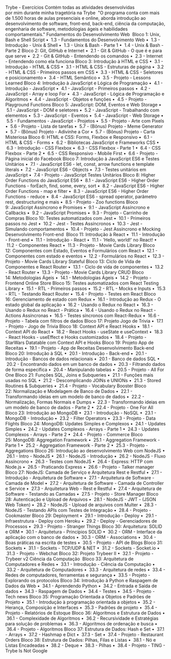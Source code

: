 ﻿

Trybe - Exercícios
Contém todas as atividades desenvolvidas por mim durante minha tragetória na Trybe 
"O programa conta com mais de 1.500 horas de aulas presenciais e online, aborda introdução ao desenvolvimento de software, front-end, back-end, ciência da computação, engenharia de software, metodologias ágeis e habilidades comportamentais."
Fundamentos do Desenvolvimento Web 
Bloco 1: Unix, Bash e Shell Script
    •  1.3 - Fundamentos do Desenvolvimento Web
    •  1.3 - Introdução - Unix & Shell
    •  1.3 - Unix & Bash - Parte 1
    •  1.4 - Unix & Bash - Parte 2
Bloco 2: Git, GitHub e Internet
    •  2.1 - Git & GitHub - O que é e para que serve
    •  2.2 - Git & GitHub - Entendendo os comandos
    •  2.3 - Internet - Entendendo como ela funciona
Bloco 3: Introdução à HTML e CSS
    •  3.1 - Introdução - HTML & CSS
    •  3.1 - HTML & CSS - Estruturas de página
    •  3.2 - HTML & CSS - Primeiros passos em CSS
    •  3.3 - HTML & CSS - Seletores e posicionamento
    •  3.4 - HTML Semântico
    •  3.5 - Projeto - Lessons Learned
Bloco 4: Introdução à JavaScript e Lógica de Programação
    •  4.1 - Introdução - JavaScript
    •  4.1 - JavaScript - Primeiros passos
    •  4.2 - JavaScript - Array e loop For
    •  4.3 - JavaScript - Lógica de Programação e Algoritmos
    •  4.4 - JavaScript - Objetos e funções
    •  4.5 - Projeto - Playground Functions
Bloco 5: JavaScript: DOM, Eventos e Web Storage
    •  5.1 - JavaScript - DOM e seletores
    •  5.2 - JavaScript - Trabalhando com elementos
    •  5.3 - JavaScript - Eventos
    •  5.4 - JavaScript - Web Storage
    •  5.5 - Fundamentos - JavaScript - Projetos
    •  5.5 - Projeto - Arte com Pixels
    •  5.6 - Projeto - Lista de tarefas
    •  5.7 - (Bônus) Projeto - Meme Generator
    •  5.7 - (Bônus) Projeto - Adivinhe a Cor
    •  5.7 - (Bônus) Projeto - Carta Misteriosa
Bloco 6: HTML e CSS: Forms, Flexbox e Responsivo
    •  6.1 - HTML & CSS - Forms
    •  6.2 - Bibliotecas JavaScript e Frameworks CSS
    •  6.3 - Introdução - CSS Flexbox
    •  6.3 - CSS Flexbox - Parte 1
    •  6.4 - CSS Flexbox - Parte 2
    •  6.5 - CSS Responsivo - Mobile First
    •  6.6 - Projeto - Página inicial do Facebook
Bloco 7: Introdução à JavaScript ES6 e Testes Unitários
    •  7.1 - JavaScript ES6 - let, const, arrow functions e template literals
    •  7.2 - JavaScript ES6 - Objects
    •  7.3 - Testes unitários em JavaScript
    •  7.4 - Projeto - JavaScript Testes Unitários
Bloco 8: Higher Order Functions do JavaScript ES6
    •  8.1 - JavaScript ES6 - Higher Order Functions - forEach, find, some, every, sort
    •  8.2 - JavaScript ES6 - Higher Order Functions - map e filter
    •  8.3 - JavaScript ES6 - Higher Order Functions - reduce
    •  8.4 - JavaScript ES6 - spread operator, parâmetro rest, destructuring e mais
    •  8.5 - Projeto - Zoo functions
Bloco 9: JavaScript Assíncrono e Promises
    •  9.1 - JavaScript Assíncrono e Callbacks
    •  9.2 - JavaScript Promises
    •  9.3 - Projeto - Carrinho de Compras
Bloco 10: Testes automatizados com Jest
    •  10.1 - Primeiros passos no Jest
    •  10.2 - Jest - Testes Assíncronos
    •  10.3 - Jest - Simulando comportamentos
    •  10.4 - Projeto - Jest Assíncrono e Mocking
Desenvolvimento Front-end 
Bloco 11: Introdução à React
    •  11.1 - Introdução - Front-end
    •  11.1 - Introdução - React
    •  11.1 - 'Hello, world!' no React!
    •  11.2 - Componentes React
    •  11.3 - Projeto - Movie Cards Library
Bloco 12: Componentes com Estado, Eventos e Formulários com React
    •  12.1 - Componentes com estado e eventos
    •  12.2 - Formulários no React
    •  12.3 - Projeto - Movie Cards Library Stateful
Bloco 13: Ciclo de Vida de Componentes e React Router
    •  13.1 - Ciclo de vida de componentes
    •  13.2 - React Router
    •  13.3 - Projeto - Movie Cards Library CRUD
Bloco 14: Metodologias Ágeis
    •  14.1 - Metodologias Ágeis
    •  14.2 - Projeto - Frontend Online Store
Bloco 15: Testes automatizados com React Testing Library
    •  15.1 - RTL - Primeiros passos
    •  15.2 - RTL - Mocks e Inputs
    •  15.3 - RTL - Testando React Router
    •  15.4 - Projeto - Testes em React
Bloco 16: Gerenciamento de estado com Redux
    •  16.1 - Introdução ao Redux - O estado global da aplicação
    •  16.2 - Usando o Redux no React
    •  16.3 - Usando o Redux no React - Prática
    •  16.4 - Usando o Redux no React - Actions Assíncronas
    •  16.5 - Testes síncronos com React-Redux
    •  16.6 - Projeto - Tabela com filtros de dados
Bloco 17: Projeto Jogo de Trivia
    •  17.1 - Projeto - Jogo de Trivia
Bloco 18: Context API e React Hooks
    •  18.1 - Context API do React
    •  18.2 - React Hooks - useState e useContext
    •  18.3 - React Hooks - useEffect e Hooks customizados
    •  18.4 - Projeto - StarWars Datatable com Context API e Hooks
Bloco 19: Projeto App de Receitas
    •  19.1 - Projeto - App de Receitas
Desenvolvimento Back-end 
Bloco 20: Introdução à SQL
    •  20.1 - Introdução - Back-end
    •  20.1 - Introdução - Bancos de dados relacionais
    •  20.1 - Banco de dados SQL
    •  20.2 - Encontrando dados em um banco de dados
    •  20.3 - Filtrando dados de forma específica
    •  20.4 - Manipulando tabelas
    •  20.5 - Projeto - All For One
Bloco 21: Funções SQL, Joins e Subqueries
    •  21.1 - Funções mais usadas no SQL
    •  21.2 - Descomplicando JOINs e UNIONs
    •  21.3 - Stored Routines & Subqueries
    •  21.4 - Projeto - Vocabulary Booster
Bloco 22: Normalização e Modelagem de Banco de Dados
    •  22.1 - Transformando ideias em um modelo de banco de dados
    •  22.2 - Normalização, Formas Normais e Dumps
    •  22.3 - Transformando ideias em um modelo de banco de dados - Parte 2
    •  22.4 - Projeto - One For All
Bloco 23: Introdução ao MongoDB
    •  23.1 - Introdução - NoSQL
    •  23.1 - MongoDB - Introdução
    •  23.2 - Filter Operators
    •  23.3 - Projeto - Data Flights
Bloco 24: MongoDB: Updates Simples e Complexos
    •  24.1 - Updates Simples
    •  24.2 - Updates Complexos - Arrays - Parte 1
    •  24.3 - Updates Complexos - Arrays - Parte 2
    •  24.4 - Projeto - Commerce
Bloco 25: MongoDB: Aggregation Framework
    •  25.1 - Aggregation Framework - Parte 1
    •  25.2 - Aggregation Framework - Parte 2
    •  25.3 - Projeto - Aggregations
Bloco 26: Introdução ao desenvolvimento Web com NodeJS
    •  26.1 - Intro - NodeJS
    •  26.1 - NodeJS - Introdução
    •  26.2 - NodeJS - Fluxo Assíncrono
    •  26.3 - Testes com NodeJS
    •  26.4 - Express: HTTP com Node.js
    •  26.5 - Praticando Express
    •  26.6 - Projeto - Talker manager
Bloco 27: NodeJS: Camada de Serviço e Arquitetura Rest e Restful
    •  27.1 - Introdução - Arquitetura de Software
    •  27.1 - Arquitetura de Software - Camada de Model
    •  27.2 - Arquitetura de Software - Camada de Controller e Service
    •  27.3 - Arquitetura Web - Rest e Restful
    •  27.4 - Arquitetura de Software - Testando as Camadas
    •  27.5 - Projeto - Store Manager
Bloco 28: Autenticação e Upload de Arquivos
    •  28.1 - NodeJS - JWT - (JSON Web Token)
    •  28.2 - NodeJS - Upload de arquivos com Multer
    •  28.3 - NodeJS - Testando APIs com Testes de Integração
    •  28.4 - Projeto - Cookmaster
Bloco 29: Deployment
    •  29.1 - Introdução - Deploy
    •  29.1 - Infraestrutura - Deploy com Heroku
    •  29.2 - Deploy - Gerenciadores de Processos
    •  29.3 - Projeto - Stranger Things
Bloco 30: Arquitetura: SOLID e ORM
    •  30.1 - Arquitetura - Princípios SOLID
    •  30.2 - ORM - Interface da aplicação com o banco de dados
    •  30.3 - ORM - Associations
    •  30.4 - Boas práticas na escrita de testes
    •  30.5 - Projeto - API de Blogs
Bloco 31: Sockets
    •  31.1 - Sockets - TCP/UDP & NET
    •  31.2 - Sockets - Socket.io
    •  31.3 - Projeto - Webchat
Bloco 32: Projeto Trybeer II
    •  32.1 - Projeto - Trybeer v2
Ciência da Computação 
Bloco 33: Arquitetura de Computadores e Redes
    •  33.1 - Introdução - Ciência da Computação
    •  33.2 - Arquitetura de Computadores
    •  33.3 - Arquitetura de redes
    •  33.4 - Redes de computadores, ferramentas e segurança
    •  33.5 - Projeto - Explorando os protocolos
Bloco 34: Introdução à Python e Raspagem de Dados da Web
    •  34.1 - Aprendendo Python
    •  34.2 - Entrada e Saída de dados
    •  34.3 - Raspagem de Dados
    •  34.4 - Testes
    •  34.5 - Projeto - Tech news
Bloco 35: Programação Orientada a Objetos e Padrões de Projeto
    •  35.1 - Introdução à programação orientada a objetos
    •  35.2 - Herança, Composição e Interfaces
    •  35.3 - Padrões de projeto
    •  35.4 - Projeto - Relatórios de Estoque
Bloco 36: Algoritmos e Estrutura de Dados
    •  36.1 - Complexidade de Algoritmos
    •  36.2 - Recursividade e Estratégias para solução de problemas
    •  36.3 - Algoritmos de ordenação e busca
    •  36.4 - Projeto - Algoritmos
Bloco 37: Estrutura de Dados: Hash e Set
    •  37.1 - Arrays
    •  37.2 - Hashmap e Dict
    •  37.3 - Set
    •  37.4 - Projeto - Restaurant Orders
Bloco 38: Estrutura de Dados: Pilhas, Filas e Listas
    •  38.1 - Nó e Listas Encadeadas
    •  38.2 - Deque
    •  38.3 - Pilhas
    •  38.4 - Projeto - TING - Trybe Is Not Google

